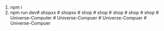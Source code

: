 1. npm i
2. npm run dev#   s h o p x x  
 #   s h o p x x  
 #   s h o p  
 #   s h o p  
 #   s h o p  
 #   s h o p  
 #   s h o p  
 #   U n i v e r s e - C o m p u t e r  
 #   U n i v e r s e - C o m p u e r  
 #   U n i v e r s e - C o m p u e r  
 #   U n i v e r s e - C o m p u e r  
 